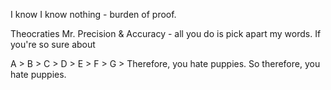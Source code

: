 I know I know nothing - burden of proof.

Theocraties
Mr. Precision & Accuracy - all you do is pick apart my words.
If you're so sure about

A > B > C > D > E > F > G > Therefore, you hate puppies.
So therefore, you hate puppies.
